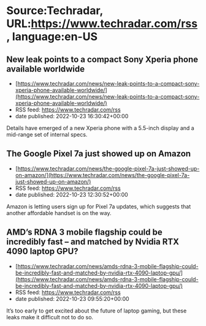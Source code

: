 # Source:Techradar, URL:https://www.techradar.com/rss, language:en-US

## New leak points to a compact Sony Xperia phone available worldwide
 - [https://www.techradar.com/news/new-leak-points-to-a-compact-sony-xperia-phone-available-worldwide/](https://www.techradar.com/news/new-leak-points-to-a-compact-sony-xperia-phone-available-worldwide/)
 - RSS feed: https://www.techradar.com/rss
 - date published: 2022-10-23 16:30:42+00:00

Details have emerged of a new Xperia phone with a 5.5-inch display and a mid-range set of internal specs.

## The Google Pixel 7a just showed up on Amazon
 - [https://www.techradar.com/news/the-google-pixel-7a-just-showed-up-on-amazon/](https://www.techradar.com/news/the-google-pixel-7a-just-showed-up-on-amazon/)
 - RSS feed: https://www.techradar.com/rss
 - date published: 2022-10-23 12:30:52+00:00

Amazon is letting users sign up for Pixel 7a updates, which suggests that another affordable handset is on the way.

## AMD’s RDNA 3 mobile flagship could be incredibly fast – and matched by Nvidia RTX 4090 laptop GPU?
 - [https://www.techradar.com/news/amds-rdna-3-mobile-flagship-could-be-incredibly-fast-and-matched-by-nvidia-rtx-4090-laptop-gpu/](https://www.techradar.com/news/amds-rdna-3-mobile-flagship-could-be-incredibly-fast-and-matched-by-nvidia-rtx-4090-laptop-gpu/)
 - RSS feed: https://www.techradar.com/rss
 - date published: 2022-10-23 09:55:20+00:00

It’s too early to get excited about the future of laptop gaming, but these leaks make it difficult not to do so.

